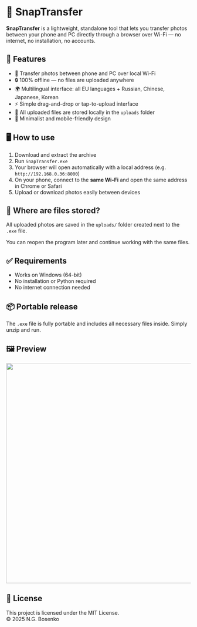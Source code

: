 # 📸 SnapTransfer

**SnapTransfer** is a lightweight, standalone tool that lets you transfer photos between your phone and PC directly through a browser over Wi-Fi — no internet, no installation, no accounts.

## 🚀 Features

- 📱 Transfer photos between phone and PC over local Wi-Fi
- 🔒 100% offline — no files are uploaded anywhere
- 🌍 Multilingual interface: all EU languages + Russian, Chinese, Japanese, Korean
- ⚡ Simple drag-and-drop or tap-to-upload interface
- 💾 All uploaded files are stored locally in the `uploads` folder
- 🧊 Minimalist and mobile-friendly design

## 🖥 How to use

1. Download and extract the archive
2. Run `SnapTransfer.exe`
3. Your browser will open automatically with a local address (e.g. `http://192.168.0.36:8000`)
4. On your phone, connect to the **same Wi-Fi** and open the same address in Chrome or Safari
5. Upload or download photos easily between devices

## 📁 Where are files stored?

All uploaded photos are saved in the `uploads/` folder created next to the `.exe` file.

You can reopen the program later and continue working with the same files.

## ✅ Requirements

- Works on Windows (64-bit)
- No installation or Python required
- No internet connection needed

## 📦 Portable release

The `.exe` file is fully portable and includes all necessary files inside. Simply unzip and run.

## 🖼 Preview

<p align="center">
  <img src="https://raw.githubusercontent.com/NickBosenko/SnapTransfer/main/screenshots/interface.png" width="600"/>
</p>


## 📄 License

This project is licensed under the MIT License.  
© 2025 N.G. Bosenko
